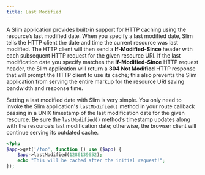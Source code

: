 ```yaml
---
title: Last Modified
---
```


A Slim application provides built-in support for HTTP caching using the resource’s last modified date. When you
specify a last modified date, Slim tells the HTTP client the date and time the current resource was last modified.
The HTTP client will then send a **If-Modified-Since** header with each subsequent HTTP request for the given
resource URI. If the last modification date you specify matches the **If-Modified-Since** HTTP request header,
the Slim application will return a **304 Not Modified** HTTP response that will prompt the HTTP client to use
its cache; this also prevents the Slim application from serving the entire markup for the resource URI saving
bandwidth and response time.

Setting a last modified date with Slim is very simple. You only need to invoke the Slim application's `lastModified()`
method in your route callback passing in a UNIX timestamp of the last modification date for the given resource.
Be sure the `lastModified()` method’s timestamp updates along with the resource’s last modification date; otherwise,
the browser client will continue serving its outdated cache.

```php
<?php
$app->get('/foo', function () use ($app) {
    $app->lastModified(1286139652);
    echo "This will be cached after the initial request!";
});
```
